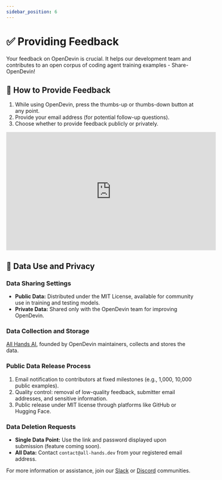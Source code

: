 ```yaml
---
sidebar_position: 6
---
```


# ✅ Providing Feedback

Your feedback on OpenDevin is crucial. It helps our development team and contributes to an open corpus of coding agent training examples - Share-OpenDevin!

## 📝 How to Provide Feedback

1. While using OpenDevin, press the thumbs-up or thumbs-down button at any point.
2. Provide your email address (for potential follow-up questions).
3. Choose whether to provide feedback publicly or privately.

<iframe width="560" height="315" src="https://www.youtube.com/embed/5rFx-StMVV0?si=svo7xzp6LhGK_GXr" title="YouTube video player" frameborder="0" allow="accelerometer; autoplay; clipboard-write; encrypted-media; gyroscope; picture-in-picture; web-share" referrerpolicy="strict-origin-when-cross-origin" allowfullscreen></iframe>

## 📜 Data Use and Privacy

### Data Sharing Settings

- **Public Data:** Distributed under the MIT License, available for community use in training and testing models.
- **Private Data:** Shared only with the OpenDevin team for improving OpenDevin.

### Data Collection and Storage

[All Hands AI](https://all-hands.dev), founded by OpenDevin maintainers, collects and stores the data.

### Public Data Release Process

1. Email notification to contributors at fixed milestones (e.g., 1,000, 10,000 public examples).
2. Quality control: removal of low-quality feedback, submitter email addresses, and sensitive information.
3. Public release under MIT license through platforms like GitHub or Hugging Face.

### Data Deletion Requests

- **Single Data Point:** Use the link and password displayed upon submission (feature coming soon).
- **All Data:** Contact `contact@all-hands.dev` from your registered email address.

For more information or assistance, join our [Slack](https://join.slack.com/t/opendevin/shared_invite/zt-2jsrl32uf-fTeeFjNyNYxqSZt5NPY3fA) or [Discord](https://discord.gg/ESHStjSjD4) communities.
